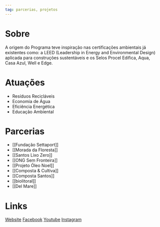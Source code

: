 ```yaml
---
tag: parcerias, projetos
---
```


# Sobre

A origem do Programa teve inspiração nas certificações ambientais já existentes como: a LEED (Leadership in Energy and Environmental Design) aplicada para construções sustentáveis e os Selos Procel Edifica, Aqua, Casa Azul, Well e Edge.

# Atuações

- Resíduos Recicláveis
- Economia de Água
- Eficiência Energética
- Educação Ambiental

# Parcerias

- [[Fundação Settaport]]
- [[Morada da Floresta]]
- [[Santos Lixo Zero]]
- [[ONG Sem Fronteira]]
- [[Projeto Óleo Noel]]
- [[Composta & Cultiva]]
- [[Composta Santos]]
- [[biolitoral]]
- [[Del Mare]]

# Links

[Website](https://condominiosustentavel.eco.br/)
[Facebook](https://www.facebook.com/condominiosustentavel/)
[Youtube](https://www.youtube.com/channel/UCEvSSKLZ794-bt8JcGLtvig)
[Instagram](https://www.instagram.com/condominio_sustentavel/)

